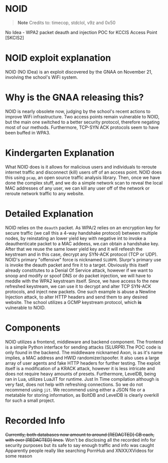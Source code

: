 # NOID
> **Note**
> Credits to: timecop, stdclol, v9z and 0x50 

No Idea - WPA2 packet deauth and injection POC for KCCIS Access Point [SKCIS2]

# NOID exploit explanation

NOID (NO IDea) is an exploit discovered by  the GNAA on November 21, involving the school's WiFi system.

# Why is the GNAA releasing this?
NOID is nearly obsolete now, judging by the school's recent actions to improve WiFi infrastructure. Two access points remain vulnerable to NOID, but the main one switched to a better security protocol, therefore negating most of our methods. Furthermore, TCP-SYN ACK protocols seem to have been buffed in WPA3.

# Kindergarten Explanation

What NOID does is it allows for malicious users and individuals to reroute internet traffic and disconnect (kill) users off of an access point. NOID does this using `pcap`, an open source traffic analysis library. Then, once we have done the complex stuff, and we do a simple network scan to reveal the local MAC addresses of any user, we can kill any user off of the network or reroute network traffic to any website.

# Detailed Explanation
NOID relies on the `deauth` packet. As WPA/2 relies on an encryption key for secure traffic (we call this a 4-way handshake protocol) between multiple nodes, by reinstating an lower yield key with negative int to invoke a deauthenticate packet to a MAC addeess, we.can obtain a handshake key. After that we reuse the same lower yield key and it will refeesh the keystream and in this case, decrypt any SYN-ACK protocol (TCP or UDP). NOID's primary "offensive" force is nicknamed `SLURPR`. Slurpr's primary use is invoke the deauth packet and fire it to a target. Obviously this itself already constitutes to a Denial Of Service attack, however if we want to snoop and modify or spoof DNS or do packet injection, we will have to meddle with the WPA2 keystream itself. Since, we have access fo the new refreshed keystream, we can use it to decrypt and alter TCP SYN-ACK protocols, and inject new packets. One such example is abuse a Newline Injection attack, to alter HTTP headers and send them to any desired website.
The school utilizes a GCMP keystream protocol, which **is** vulnerable to NOID. 

# Components
NOID utilizes a frontend, middleware and backend component.
The frontend is a simple Python interface for sending attacks (SLURPR).The POC code is only found in the backend.
The middleware nicknamed Axon, is as it's name implies, a MAC address and HWID randomizer/spoofer. It also uses a large array of user agents and fake HTTP headers for further testing.
The exploit itself is a modification of a KRACK attack, however it is less intricate and does not require heavy amounts of presets. 
Furthermore, LevelDB, being ran in Lua, utilizes LuaJIT for runtime. Just In Time compilation although is very fast, does not help with refreshing connections. So we do not recommend using `jit`. 
We recommend using either a JSON file or a metatable for storing information, as BoltDB and LevelDB is clearly overkill for such a small project.

# Recorded Info

~~Currently, both databases now amount to around [REDACTED] GB each, with over [REDACTED] lines.~~
Won't be disclosing all the recorded info for security purposes but its safe to say enough traffic and info was caught
Apparently people really like searching PornHub and XNXX/XVideos for some reason

